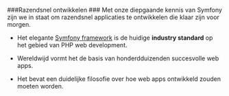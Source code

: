 ###Razendsnel ontwikkelen ###
Met onze diepgaande kennis van Symfony zijn we in staat om razendsnel applicaties te ontwikkelen die klaar zijn voor morgen.

+ Het elegante [Symfony framework](http://symfony.com/) is de huidige **industry standard** op het gebied van PHP web development.

+ Wereldwijd vormt het de basis van honderdduizenden succesvolle web apps.

+ Het bevat een duidelijke filosofie over hoe web apps ontwikkeld zouden moeten worden.

